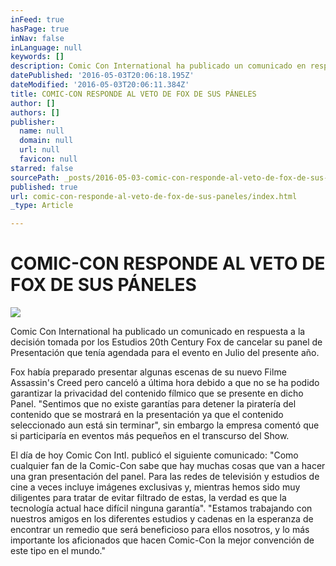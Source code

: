 ```yaml
---
inFeed: true
hasPage: true
inNav: false
inLanguage: null
keywords: []
description: Comic Con International ha publicado un comunicado en respuesta a la decisión tomada por los Estudios 20th Century Fox de cancelar su panel de Presentación que tenía agendada para el evento en Julio del presente año.
datePublished: '2016-05-03T20:06:18.195Z'
dateModified: '2016-05-03T20:06:11.384Z'
title: COMIC-CON RESPONDE AL VETO DE FOX DE SUS PÁNELES
author: []
authors: []
publisher:
  name: null
  domain: null
  url: null
  favicon: null
starred: false
sourcePath: _posts/2016-05-03-comic-con-responde-al-veto-de-fox-de-sus-paneles.md
published: true
url: comic-con-responde-al-veto-de-fox-de-sus-paneles/index.html
_type: Article

---
```

# COMIC-CON RESPONDE AL VETO DE FOX DE SUS PÁNELES
![](https://the-grid-user-content.s3-us-west-2.amazonaws.com/c31794a3-8e5a-458b-801e-a08a14f064cd.jpg)

Comic Con International ha publicado un comunicado en respuesta a la decisión tomada por los Estudios 20th Century Fox de cancelar su panel de Presentación que tenía agendada para el evento en Julio del presente año.

Fox había preparado presentar algunas escenas de su nuevo Filme Assassin's Creed pero canceló a última hora debido a que no se ha podido garantizar la privacidad del contenido fílmico que se presente en dicho Panel. "Sentimos que no existe garantías para detener la piratería del contenido que se mostrará en la presentación ya que el contenido seleccionado aun está sin terminar", sin embargo la empresa comentó que si participaría en eventos más pequeños en el transcurso del Show.

El día de hoy Comic Con Intl. publicó el siguiente comunicado: "Como cualquier fan de la Comic-Con sabe que hay muchas cosas que van a hacer una gran presentación del panel. Para las redes de televisión y estudios de cine a veces incluye imágenes exclusivas y, mientras hemos sido muy diligentes para tratar de evitar filtrado de estas, la verdad es que la tecnología actual hace difícil ninguna garantía". "Estamos trabajando con nuestros amigos en los diferentes estudios y cadenas en la esperanza de encontrar un remedio que será beneficioso para ellos nosotros, y lo más importante los aficionados que hacen Comic-Con la mejor convención de este tipo en el mundo."